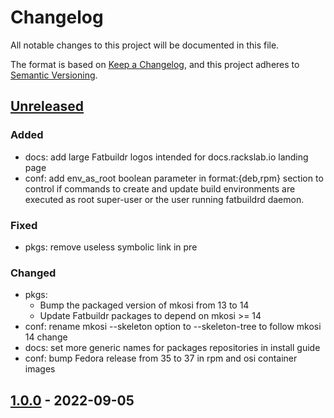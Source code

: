 # Changelog

All notable changes to this project will be documented in this file.

The format is based on [Keep a Changelog](https://keepachangelog.com/en/1.0.0/),
and this project adheres to [Semantic Versioning](https://semver.org/spec/v2.0.0.html).

## [Unreleased]

### Added
- docs: add large Fatbuildr logos intended for docs.rackslab.io landing page
- conf: add env_as_root boolean parameter in format:{deb,rpm} section to control
  if commands to create and update build environments are executed as root
  super-user or the user running fatbuildrd daemon.

### Fixed
- pkgs: remove useless symbolic link in pre

### Changed
- pkgs:
  - Bump the packaged version of mkosi from 13 to 14
  - Update Fatbuildr packages to depend on mkosi >= 14
- conf: rename mkosi --skeleton option to --skeleton-tree to follow mkosi 14
  change
- docs: set more generic names for packages repositories in install guide
- conf: bump Fedora release from 35 to 37 in rpm and osi container images

## [1.0.0] - 2022-09-05

[unreleased]: https://github.com/rackslab/fatbuildr/compare/v1.0.0...HEAD
[1.0.0]: https://github.com/rackslab/fatbuildr/releases/tag/v1.0.0
